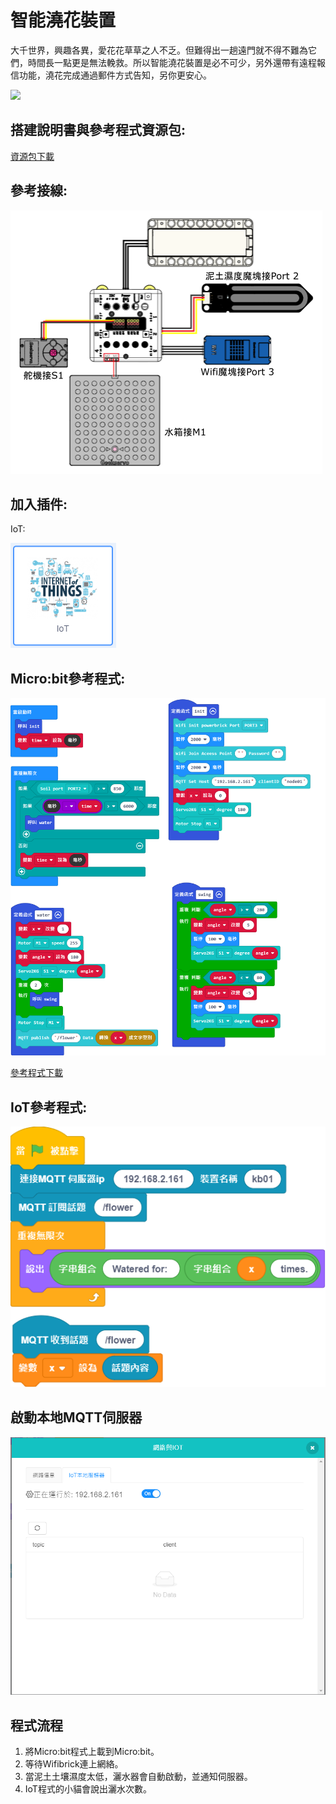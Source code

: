# 智能澆花裝置

大千世界，興趣各異，愛花花草草之人不乏。但難得出一趟遠門就不得不難為它們，時間長一點更是無法輓救。所以智能澆花裝置是必不可少，另外還帶有遠程報信功能，澆花完成通過郵件方式告知，另你更安心。

![](./images/ex8.png)

## 搭建說明書與參考程式資源包:

[資源包下載](http://bit.ly/AIOTKit_SH_ResourcsePack)

## 參考接線:

![](./images/flowerpot_wire.png)

## 加入插件:

IoT:

![](./images/iot.png)

## Micro:bit參考程式:

![](./images/flowerpot_code_1.87.png)

[參考程式下載](https://makecode.microbit.org/_A0MP6JctkFKm)

## IoT參考程式:

![](./images/flowerpot_iot_code_1.87.png)

## 啟動本地MQTT伺服器

![](./images/mqtt_1.87.png)

## 程式流程

1. 將Micro:bit程式上載到Micro:bit。
1. 等待Wifibrick連上網絡。
2. 當泥土土壤濕度太低，灑水器會自動啟動，並通知伺服器。
3. IoT程式的小貓會說出灑水次數。